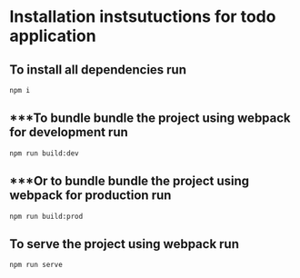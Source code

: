 # Installation instsutuctions for todo application

## To install all dependencies run

```
npm i
```

## ***To bundle bundle the project using webpack for development run

```
npm run build:dev
```

## ***Or to bundle bundle the project using webpack for production run

```
npm run build:prod
```

## To serve the project using webpack run

```
npm run serve
```
